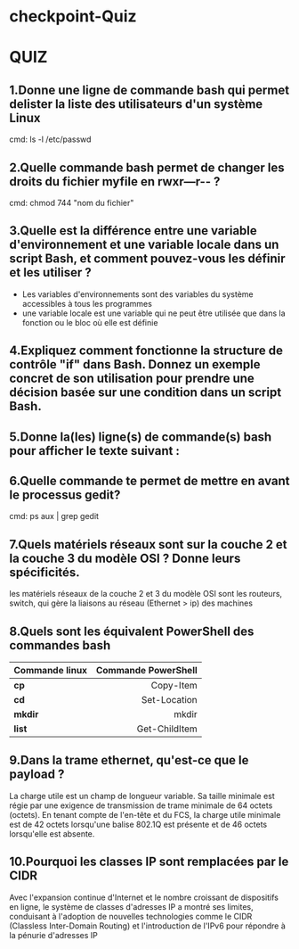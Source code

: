# checkpoint-Quiz

# QUIZ

## 1.Donne une ligne de commande bash qui permet delister la liste des utilisateurs d'un système Linux
cmd: ls -l /etc/passwd


## 2.Quelle commande bash permet de changer les droits du fichier myfile en rwxr—r-- ?
cmd: chmod 744 "nom du fichier"

## 3.Quelle est la différence entre une variable d'environnement et une variable locale dans un script Bash, et comment pouvez-vous les définir et les utiliser ?
- Les variables d'environnements sont des variables du système accessibles à tous les programmes
- une variable locale est une variable qui ne peut être utilisée que dans la fonction ou le bloc où elle est définie


## 4.Expliquez comment fonctionne la structure de contrôle "if" dans Bash. Donnez un exemple concret de son utilisation pour prendre une décision basée sur une condition dans un script Bash.


## 5.Donne la(les) ligne(s) de commande(s) bash pour afficher le texte suivant :

## 6.Quelle commande te permet de mettre en avant le processus gedit? 
cmd: ps aux | grep gedit

## 7.Quels matériels réseaux sont sur la couche 2 et la couche 3 du modèle OSI ? Donne leurs spécificités.
les matériels réseaux de la couche 2 et 3 du modèle OSI sont les routeurs, switch, qui gère la liaisons au réseau (Ethernet > ip) des machines

## 8.Quels sont les équivalent PowerShell des commandes bash 
|  Commande linux  | Commande PowerShell     |
|:---------------|------------:|
**cp**  | Copy-Item  |
**cd** | Set-Location  |
**mkdir**  | mkdir  |
**list**  | Get-ChildItem  |

## 9.Dans la trame ethernet, qu'est-ce que le payload ?
La charge utile est un champ de longueur variable. Sa taille minimale est régie par une exigence de transmission de trame minimale de 64 octets (octets). En tenant compte de l'en-tête et du FCS, la charge utile minimale est de 42 octets lorsqu'une balise 802.1Q est présente et de 46 octets lorsqu'elle est absente.

## 10.Pourquoi les classes IP sont remplacées par le CIDR
Avec l'expansion continue d'Internet et le nombre croissant de dispositifs en ligne, le système de classes d'adresses IP a montré ses limites, conduisant à l'adoption de nouvelles technologies comme le CIDR (Classless Inter-Domain Routing) et l'introduction de l'IPv6 pour répondre à la pénurie d'adresses IP


